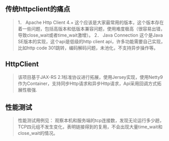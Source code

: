 ## 传统httpclient的痛点
>  1．	Apache Http Client 4.+
   这个应该是大家最常用的版本，这个版本存在着一些问题，包括高版本和低版本兼容问题，使用难度极高（很容易出错，导致close_wait或者time_wait激增）。
   2．	Java Connection
   这个是Java SE版本的实现，这个api是低级的http client api，许多功能需要自己实现，比如http code 301跳转，编码解码问题，未池化，不支持异步操作等。
   
## HttpClient
>  该项目基于JAX-RS 2.1标准协议进行拓展，使用Jersey实现，使用Netty9作为Container，支持同步Http请求和异步Http请求，Api采用回调方式拓展性极强.

## 性能测试
>  性能测试用例见：
   观察本机和服务端的tcp连接数，发现无论运行多少趟，TCP四元组不发生变化，表明链接得到的复用，不会出现大量time_wait和close_wait的情况。
